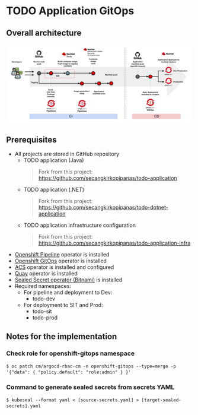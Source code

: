 # TODO Application GitOps

## Overall architecture

![Architecture of Pipeline and GitOps](cicd.png "Architecture of Pipeline and GitOps")


## Prerequisites

- All projects are stored in GitHub repository
  - TODO application (Java)
    > Fork from this project: https://github.com/secangkirkopipanas/todo-application
  - TODO application (.NET)
    > Fork from this project: https://github.com/secangkirkopipanas/todo-dotnet-application
  - TODO application infrastructure configuration
    > Fork from this project: https://github.com/secangkirkopipanas/todo-application-infra
- [Openshift Pipeline](https://www.redhat.com/en/technologies/cloud-computing/openshift/pipelines) operator is installed
- [Openshift GitOps](https://www.redhat.com/en/technologies/cloud-computing/openshift/gitops) operator is installed
- [ACS](https://www.redhat.com/en/technologies/cloud-computing/openshift/advanced-cluster-security-kubernetes) operator is installed and configured
- [Quay](https://www.redhat.com/en/technologies/cloud-computing/quay) operator is installed
- [Sealed Secret operator (Bitnami)](https://github.com/bitnami-labs/sealed-secrets) is installed
- Required namespaces:
  - For pipeline and deployment to Dev:
    - todo-dev
  - For deployment to SIT and Prod:
    - todo-sit
    - todo-prod


## Notes for the implementation

### Check role for openshift-gitops namespace

```
$ oc patch cm/argocd-rbac-cm -n openshift-gitops --type=merge -p '{"data": { "policy.default": "role:admin" } }'
```

### Command to generate sealed secrets from secrets YAML

```
$ kubeseal --format yaml < [source-secrets.yaml] > [target-sealed-secrets].yaml
```
